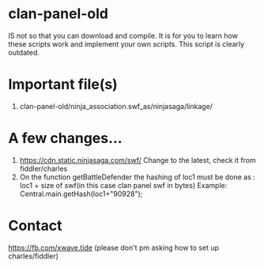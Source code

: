 # clan-panel-old
IS not so that you can download and compile. It is for you to learn how these scripts work and implement your own scripts.
This script is clearly outdated.

# Important file(s)

1.	clan-panel-old/ninja_association.swf_as/ninjasaga/linkage/

# A few changes...

1.	https://cdn.static.ninjasaga.com/swf/ Change to the latest, check it from fiddler/charles
2.	On the function getBattleDefender the hashing of loc1 must be done as : loc1 + size of swf(in this case clan panel swf in bytes)
Example: Central.main.getHash(loc1+"90928");

# Contact
https://fb.com/xwave.tide (please don't pm asking how to set up charles/fiddler)



